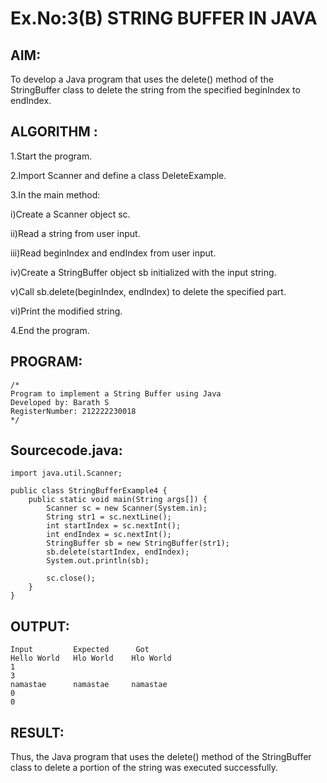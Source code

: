# Ex.No:3(B) STRING BUFFER IN JAVA

## AIM:
To develop a Java program that uses the delete() method of the StringBuffer class to delete the string from the specified beginIndex to endIndex.

## ALGORITHM :
1.Start the program.

2.Import Scanner and define a class DeleteExample.

3.In the main method:

i)Create a Scanner object sc.

ii)Read a string from user input.

iii)Read beginIndex and endIndex from user input.

iv)Create a StringBuffer object sb initialized with the input string.

v)Call sb.delete(beginIndex, endIndex) to delete the specified part.

vi)Print the modified string.

4.End the program.

## PROGRAM:
 ```
/*
Program to implement a String Buffer using Java
Developed by: Barath S
RegisterNumber: 212222230018
*/
```

## Sourcecode.java:
```
import java.util.Scanner;

public class StringBufferExample4 {
    public static void main(String args[]) {
        Scanner sc = new Scanner(System.in);
        String str1 = sc.nextLine();
        int startIndex = sc.nextInt();
        int endIndex = sc.nextInt();
        StringBuffer sb = new StringBuffer(str1);
        sb.delete(startIndex, endIndex);
        System.out.println(sb);

        sc.close();
    }
}
```

## OUTPUT:
```
Input	      Expected	    Got
Hello World   Hlo World    Hlo World
1
3
namastae      namastae     namastae
0
0
```

## RESULT:
Thus, the Java program that uses the delete() method of the StringBuffer class to delete a portion of the string was executed successfully.
